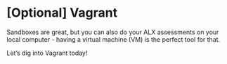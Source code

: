# [Optional] Vagrant

Sandboxes are great, but you can also do your ALX assessments on your local computer - having a virtual machine (VM) is the perfect tool for that.

Let’s dig into Vagrant today!